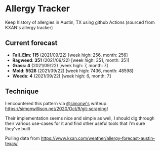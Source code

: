 # Allergy Tracker

Keep history of allergies in Austin, TX using github Actions (sourced from KXAN's allergy tracker)

## Current forecast
<!-- INJECT FORECAST -->
- **Fall_Elm: 115** (2021/09/22)  [week high: 256, month: 256]
- **Ragweed: 351** (2021/09/22)  [week high: 351, month: 351]
- **Grass: 4** (2021/09/22)  [week high: 7, month: 7]
- **Mold: 5528** (2021/09/22)  [week high: 7436, month: 48598]
- **Weeds: 4** (2021/09/22)  [week high: 6, month: 7]
<!-- END INJECT FORECAST -->

## Technique

I encountered this pattern via [@simonw's](https://github.com/simonw) writeup: https://simonwillison.net/2020/Oct/9/git-scraping/

Their implementation seems nice and simple as well, I should dig through their various use-cases for it and find other useful tools that I'm sure they've built

Pulling data from https://www.kxan.com/weather/allergy-forecast-austin-texas/
